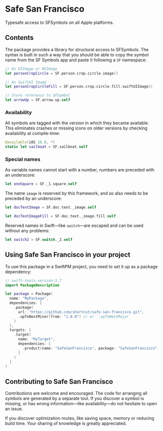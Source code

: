 # Safe San Francisco

Typesafe access to SFSymbols on all Apple platforms.

## Contents

The package provides a library for structural access to SFSymbols. The syntax is built in such a way that you should be able to copy the symbol name from the SF Symbols app and paste it following a `SF` namespace:

```swift
// As UIImage or NSImage
let personCropCircle = SF.person.crop.circle.image()

// As SwiftUI Image
let personCropCircleFill = SF.person.crop.circle.fill.swiftUIImage()

// Store reference to SFSymbol 
let arrowUp = SF.arrow.up.self
```

### Availability

All symbols are tagged with the version in which they became available. This eliminates crashes or missing icons on older versions by checking availability at compile-time:

```swift
@available(iOS 16.0, *)
static let sailboat = SF.sailboat.self
```


### Special names

As variable names cannot start with a number, numbers are preceded with an underscore:
```swift 
let oneSquare = SF._1.square.self
```

The name `image` is reserved by this framework, and so also needs to be preceded by an underscore:
```swift
let docTextImage = SF.doc.text._image.self

let docTextImageFill = SF.doc.text._image.fill.self
```

Reserved names in Swift—like `switch`—are escaped and can be used without any problems:
```swift 
let switch2 = SF.switch._2.self
```

## Using Safe San Francisco in your project

To use this package in a SwiftPM project, you need to set it up as a package dependency:
```swift
// swift-tools-version:5.7
import PackageDescription

let package = Package(
  name: "MyPackage",
  dependencies: [
    .package(
      url: "https://github.com/shortcut/safe-san-francisco.git", 
      .upToNextMinor(from: "1.0.0") // or `.upToNextMajor
    )
  ],
  targets: [
    .target(
      name: "MyTarget",
      dependencies: [
        .product(name: "SafeSanFrancisco", package: "SafeSanFrancisco")
      ]
    )
  ]
)
```

## Contributing to Safe San Francisco

Contributions are welcome and encouraged. The code for arranging all symbols are generated by a separate tool. If you discover a symbol is missing, or has wrong information—like availability—do not hesitate to open an issue. 

If you discover optimization routes, like saving space, memory or reducing build time. Your sharing of knowledge is greatly appreciated. 

